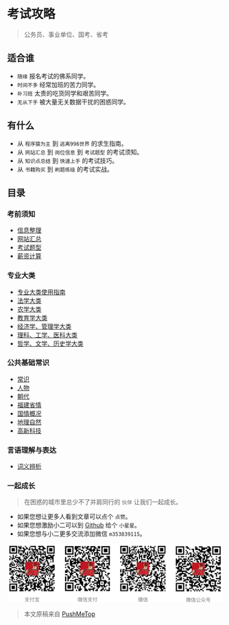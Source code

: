 # 考试攻略

> 公务员、事业单位、国考、省考

## 适合谁

* `随缘` 报名考试的佛系同学。
* `时间不多` 经常加班的苦力同学。
* `补习班` 太贵的吃货同学和艰苦同学。
* `无从下手` 被大量无关数据干扰的困惑同学。

## 有什么

* 从 `程序猿为主` 到 `逃离996世界` 的求生指南。
* 从 `网站汇总` 到 `岗位信息` 到 `考试题型` 的考试须知。
* 从 `知识点总结` 到 `快速上手` 的考试技巧。
* 从 `书籍购买` 到 `刷题练级` 的考试实战。

## 目录

### 考前须知

* [信息整理](/posts/考前须知/信息整理.md)
* [网站汇总](/posts/考前须知/网站汇总.md)
* [考试题型](/posts/考前须知/考试题型.md)
* [薪资计算](/posts/考前须知/薪资计算.md)

### 专业大类

* [专业大类使用指南](/posts/专业大类/专业大类使用指南.md)
* [法学大类](/posts/专业大类/法学大类.md)
* [农学大类](/posts/专业大类/农学大类.md)
* [教育学大类](/posts/专业大类/教育学大类.md)
* [经济学、管理学大类](/posts/专业大类/经济学、管理学大类.md)
* [理科、工学、医科大类](/posts/专业大类/理科、工学、医科大类.md)
* [哲学、文学、历史学大类](/posts/专业大类/哲学、文学、历史学大类.md)

### 公共基础常识

* [常识](/posts/公共基础知识/常识.md)
* [人物](/posts/公共基础知识/人物.md)
* [朝代](/posts/公共基础知识/朝代.md)
* [福建省情](/posts/公共基础知识/福建省情.md)
* [国情概况](/posts/公共基础知识/国情概况.md)
* [地理自然](/posts/公共基础知识/地理自然.md)
* [高新科技](/posts/公共基础知识/高新科技.md)

### 言语理解与表达

* [词义辨析](/posts/言语理解与表达/词义辨析.md)

### 一起成长

> 在困惑的城市里总少不了并肩同行的 `伙伴` 让我们一起成长。

* 如果您想让更多人看到文章可以点个 `点赞`。
* 如果您想激励小二可以到 [Github](https://github.com/pushmetop/civil-service-exam) 给个 `小星星`。
* 如果您想与小二更多交流添加微信 `m353839115`。

![捐助与联系](https://raw.githubusercontent.com/pushmetop/resource/master/donate/donate.png)

> 本文原稿来自 [PushMeTop](https://github.com/pushmetop/civil-service-exam)